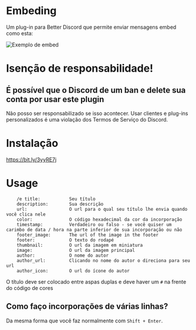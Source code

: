 # Embeding

Um plug-in para Better Discord que permite enviar mensagens embed como esta:

![Exemplo de embed](https://embeder.alexandretik.repl.co/jibrac.png)

# Isenção de responsabilidade!
## É possível que o Discord de um ban e delete sua conta por usar este plugin
Não posso ser responsabilizado se isso acontecer. Usar clientes e plug-ins personalizados é uma violação dos Termos de Serviço do Discord.

# Instalação
https://bit.ly/3yyRE7j


# Usage
```
    /e title:           Seu título
    description:        Sua descrição
    url:                O url para o qual seu título lhe envia quando você clica nele
    color:              O código hexadecimal da cor da incorporação
    timestamp:          Verdadeiro ou falso - se você quiser um carimbo de data / hora na parte inferior de sua incorporação ou não
    footer_image:       The url of the image in the footer
    footer:             O texto do rodapé
    thumbnail:          O url da imagem em miniatura
    image:              O url da imagem principal
    author:             O nome do autor
    author_url:         Clicando no nome do autor o direciona para seu url
    author_icon:        O url do ícone do autor
```

O título deve ser colocado entre aspas duplas e deve haver um `#` na frente do código de cores

## Como faço incorporações de várias linhas?

Da mesma forma que você faz normalmente com `Shift + Enter`.
